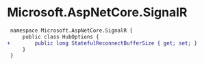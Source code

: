 # Microsoft.AspNetCore.SignalR

``` diff
 namespace Microsoft.AspNetCore.SignalR {
     public class HubOptions {
+        public long StatefulReconnectBufferSize { get; set; }
     }
 }
```
